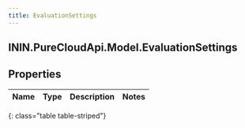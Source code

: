```yaml
---
title: EvaluationSettings
---
```

## ININ.PureCloudApi.Model.EvaluationSettings

## Properties

|Name | Type | Description | Notes|
|------------ | ------------- | ------------- | -------------|
{: class="table table-striped"}


